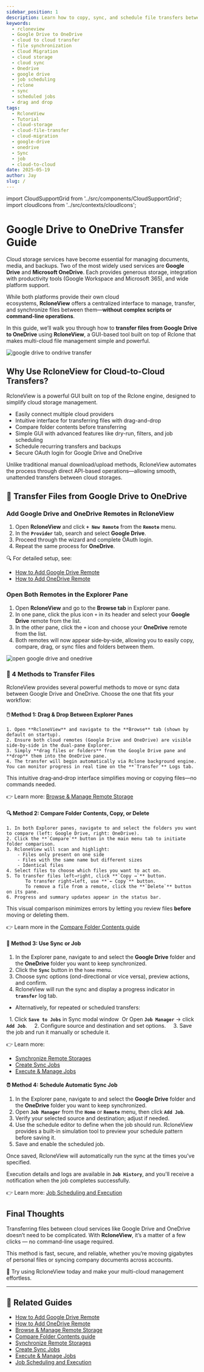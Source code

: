 ```yaml
---
sidebar_position: 1
description: Learn how to copy, sync, and schedule file transfers between Google Drive and OneDrive using RcloneView's intuitive drag-and-drop GUI and job scheduler.
keywords:
  - rcloneview
  - Google Drive to OneDrive
  - cloud to cloud transfer
  - file synchronization
  - Cloud Migration
  - cloud storage
  - cloud sync
  - Onedrive
  - google drive
  - job scheduling
  - rclone
  - sync
  - scheduled jobs
  - drag and drop
tags:
  - RcloneView
  - Tutorial
  - cloud-storage
  - cloud-file-transfer
  - cloud-migration
  - google-drive
  - onedrive
  - Sync
  - job
  - cloud-to-cloud
date: 2025-05-19
author: Jay
slug: /
---
```

import CloudSupportGrid from '../src/components/CloudSupportGrid';
import cloudIcons from '../src/contexts/cloudIcons';

# Google Drive to OneDrive Transfer Guide
  

Cloud storage services have become essential for managing documents, media, and backups. Two of the most widely used services are **Google Drive** and **Microsoft OneDrive**. Each provides generous storage, integration with productivity tools (Google Workspace and Microsoft 365), and wide platform support.

While both platforms provide their own cloud ecosystems, **RcloneView** offers a centralized interface to manage, transfer, and synchronize files between them—**without complex scripts or command-line operations**.

In this guide, we’ll walk you through how to **transfer files from Google Drive to OneDrive** using **RcloneView**, a GUI-based tool built on top of Rclone that makes multi-cloud file management simple and powerful.

<img src="/support/images/en/tutorials/google-drive-to-ondrive-transfer.png" alt="google drive to ondrive transfer" class="img-medium img-center" />

## **Why Use RcloneView for Cloud-to-Cloud Transfers?**

RcloneView is a powerful GUI built on top of the Rclone engine, designed to simplify cloud storage management.

- Easily connect multiple cloud providers
- Intuitive interface for transferring files with drag-and-drop
- Compare folder contents before transferring
- Simple GUI with advanced features like dry-run, filters, and job scheduling
- Schedule recurring transfers and backups
- Secure OAuth login for Google Drive and OneDrive

Unlike traditional manual download/upload methods, RcloneView automates the process through direct API-based operations—allowing smooth, unattended transfers between cloud storages.

## 📙 Transfer Files from Google Drive to OneDrive


### Add Google Drive and OneDrive Remotes in RcloneView

1. Open **RcloneView** and click **`+ New Remote`** from the **`Remote`** menu.  
2. In the **`Provider`** tab, search and select **Google Drive**.  
3. Proceed through the wizard and complete OAuth login.  
4. Repeat the same process for **OneDrive**.  

 🔍 For detailed setup, see:
 - [How to Add Google Drive Remote](/support/howto/#step-2-adding-remote-storage-google-drive-example)
 - [How to Add OneDrive Remote](/support/howto/remote-storage-connection-settings/add-oath-online-login#quick-setup-guide)

### Open Both Remotes in the Explorer Pane

1. Open **RcloneView** and go to the **Browse tab** in Explorer pane.  
2. In one pane, click the plus icon `+` in its header and select your **Google Drive** remote from the list.  
3. In the other pane, click the `+` icon and choose your **OneDrive** remote from the list.  
4. Both remotes will now appear side‑by‑side, allowing you to easily copy, compare, drag, or sync files and folders between them.  

<img src="/support/images/en/tutorials/open-google-drive-and-onedrive.png" alt="open google drive and onedrive" class="img-medium img-center" />

### 📌 4 Methods to Transfer Files

RcloneView provides several powerful methods to move or sync data between Google Drive and OneDrive. Choose the one that fits your workflow:

#### 🖱️ **Method 1: Drag & Drop Between Explorer Panes**

  
	1. Open **RcloneView** and navigate to the **Browse** tab (shown by default on startup).  
	2. Ensure both cloud remotes (Google Drive and OneDrive) are visible side‑by‑side in the dual‑pane Explorer.  
	3. Simply **drag files or folders** from the Google Drive pane and **drop** them into the OneDrive pane.  
	4. The transfer will begin automatically via Rclone background engine. You can monitor progress in real time on the **`Transfer`** Logs tab.  

  
This intuitive drag‑and‑drop interface simplifies moving or copying files—no  commands needed.

👉 Learn more: [Browse & Manage Remote Storage](/support/howto/rcloneview-basic/browse-and-manage-remote-storage)

#### 🔍 **Method 2: Compare Folder Contents, Copy, or Delete**

  
	1. In both Explorer panes, navigate to and select the folders you want to compare (left: Google Drive, right: OneDrive).  
	2. Click the **`Compare`** button in the main menu tab to initiate folder comparison.  
	3. RcloneView will scan and highlight:  
		- Files only present on one side  
		- Files with the same name but different sizes  
		- Identical files
	4. Select files to choose which files you want to act on.  
	5. To transfer files left→right, click **`Copy →`** button.  
		   To transfer right→left, use **`← Copy`** button.  
		   To remove a file from a remote, click the **`Delete`** button on its pane.  
	6. Progress and summary updates appear in the status bar.  


This visual comparison minimizes errors by letting you review files **before** moving or deleting them.

👉 Learn more in the [Compare Folder Contents guide](/support/howto/rcloneview-basic/compare-folder-contents)


#### 🔁 **Method 3: Use Sync or Job**

1. In the Explorer pane, navigate to and select the **Google Drive** folder and the **OneDrive** folder you want to keep synchronized.  
2. Click the **`Sync`** button in the `home` menu.  
3. Choose sync options (ond-directional or vice versa), preview actions, and confirm.   
4. RcloneView will run the sync and display a progress indicator in **`transfer`** log tab.   

- Alternatively, for repeated or scheduled transfers:  

  1. Click **`Save to Jobs`** in Sync modal window  Or Open **`Job Manager`** → click **`Add Job`**.   
  2. Configure source and destination and set options.   
  3. Save the job and run it manually or schedule it.  

 👉 Learn more:  

- [Synchronize Remote Storages](/support/howto/rcloneview-basic/synchronize-remote-storages)  
- [Create Sync Jobs](/support/howto/rcloneview-basic/create-sync-jobs)  
- [Execute & Manage Jobs](/support/howto/rcloneview-basic/execute-manage-job)

#### ⏰ Method 4: Schedule Automatic Sync Job 

1. In the Explorer pane, navigate to and select the **Google Drive** folder and the **OneDrive** folder you want to keep synchronized.  
2. Open **`Job Manager`** from the **`Home`** or **`Remote`** menu, then click **`Add Job`**.  
3. Verify your selected source and destination; adjust if needed.  
4. Use the schedule editor to define when the job should run. RcloneView provides a built-in simulation tool to preview your schedule pattern before saving it.  
5. Save and enable the scheduled job.   

Once saved, RcloneView will automatically run the sync at the times you've specified.  

Execution details and logs are available in **`Job History`**, and you'll receive a notification when the job completes successfully.

👉 Learn more: [Job Scheduling and Execution](/support/howto/rcloneview-advanced/job-scheduling-and-execution)


## **Final Thoughts**

Transferring files between cloud services like Google Drive and OneDrive doesn’t need to be complicated. With **RcloneView**, it’s a matter of a few clicks — no command-line usage required.

This method is fast, secure, and reliable, whether you’re moving gigabytes of personal files or syncing company documents across accounts.

 🎯 Try using RcloneView today and make your multi-cloud management effortless.

---

## 🔗 Related Guides

- [How to Add Google Drive Remote](/support/howto/#step-2-adding-remote-storage-google-drive-example)
- [How to Add OneDrive Remote](/support/howto/remote-storage-connection-settings/add-oath-online-login#quick-setup-guide)
- [Browse & Manage Remote Storage](/support/howto/rcloneview-basic/browse-and-manage-remote-storage)
- [Compare Folder Contents guide](/support/howto/rcloneview-basic/compare-folder-contents)
- [Synchronize Remote Storages](/support/howto/rcloneview-basic/synchronize-remote-storages)  
- [Create Sync Jobs](/support/howto/rcloneview-basic/create-sync-jobs)  
- [Execute & Manage Jobs](/support/howto/rcloneview-basic/execute-manage-job)
- [Job Scheduling and Execution](/support/howto/rcloneview-advanced/job-scheduling-and-execution)


<CloudSupportGrid />